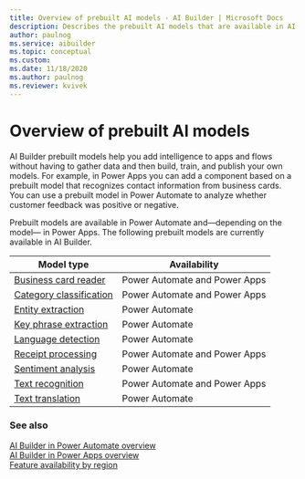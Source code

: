 ```yaml
---
title: Overview of prebuilt AI models - AI Builder | Microsoft Docs
description: Describes the prebuilt AI models that are available in AI Builder.
author: paulnog
ms.service: aibuilder
ms.topic: conceptual
ms.custom: 
ms.date: 11/18/2020
ms.author: paulnog
ms.reviewer: kvivek
---
```


# Overview of prebuilt AI models

AI Builder prebuilt models help you add intelligence to apps and flows without having to gather data and then build, train, and publish your own models. For example, in Power Apps you can add a component based on a prebuilt model that recognizes contact information from business cards. You can use a prebuilt model in Power Automate to analyze whether customer feedback was positive or negative.

Prebuilt models are available in Power Automate and&mdash;depending on the model&mdash; in Power Apps. The following prebuilt models are currently available in AI Builder.

|   Model type  | Availability  |
| -------- | --------- |
| [Business card reader](prebuilt-business-card.md)   |   Power Automate and Power Apps     |
| [Category classification](prebuilt-category-classification.md) | Power Automate and Power Apps |
| [Entity extraction](prebuilt-entity-extraction.md)    |    Power Automate    |
|[Key phrase extraction](prebuilt-key-phrase.md)  |    Power Automate    |
|[Language detection](prebuilt-language-detection.md)  |    Power Automate    |
|[Receipt processing](prebuilt-receipt-processing.md)   |   Power Automate and Power Apps     |
|[Sentiment analysis ](prebuilt-sentiment-analysis.md)    |    Power Automate    |
|[Text recognition ](prebuilt-text-recognition.md)    |    Power Automate and Power Apps     |
|[Text translation ](prebuilt-text-translation.md)    |    Power Automate    |

### See also

[AI Builder in Power Automate overview](use-in-flow-overview.md)  
[AI Builder in Power Apps overview](use-in-powerapps-overview.md)  
[Feature availability by region](availability-region.md)
